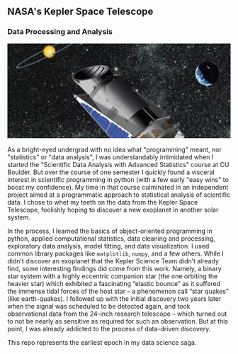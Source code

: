 ## NASA's Kepler Space Telescope
### Data Processing and Analysis

![fig][fig]

[fig]: plots/keplercover.png

As a bright-eyed undergrad with no idea what "programming" meant, nor "statistics" or "data analysis", I was understandably intimidated when 
I started the "Scientific Data Analysis with Advanced Statistics" course at CU Boulder. But over the course of one semester I quickly found 
a visceral interest in scientific programming in python (with a few early "easy wins" to boost my confidence). My time in that course culminated in 
an independent project aimed at a programmatic approach to statistical analysis of scientific data. I chose to whet my teeth on the data from the Kepler Space Telescope, foolishly hoping to discover a new exoplanet in another solar system. 

In the process, I learned the basics of object-oriented programming in python, applied computational statistics, data cleaning and processing, exploratory data analysis, model fitting, and data visualization. I used common library packages like `matplotlib`, `numpy`, and a few others.  While I didn’t discover an exoplanet that the Kepler Science Team didn’t already find, some interesting findings did come from this work. Namely, a binary star system with a highly eccentric companion star (the one orbiting the heavier star) which exhibited a fascinating “elastic bounce” as it suffered the immense tidal forces of the host star – a phenomenon call “star quakes” (like earth-quakes). I followed up with the initial discovery two years later when the signal was scheduled to be detected again, and took observational data from the 24-inch research telescope – which turned out to not be nearly as sensitive as required for such an observation. But at this point, I was already addicted to the process of data-driven discovery. 

This repo represents the earliest epoch in my data science saga. 

